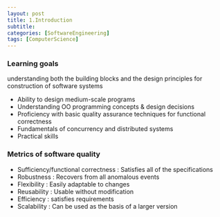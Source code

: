 ```yaml
---
layout: post
title: 1.Introduction
subtitle: 
categories: [SoftwareEngineering]
tags: [ComputerScience]
---
```


### Learning goals 
understanding both the building blocks and the design principles for construction of software systems 

- Ability to design medium-scale programs 
- Understanding OO programming concepts & design decisions 
- Proficiency with basic quality assurance techniques for functional correctness 
- Fundamentals of concurrency and distributed systems 
- Practical skills  

### Metrics of software quality 
- Sufficiency/functional correctness : Satisfies all of the specifications 
- Robustness : Recovers from all anomalous events 
- Flexibility : Easily adaptable to changes 
- Reusability : Usable without modification 
- Efficiency : satisfies requirements 
- Scalability : Can be used as the basis of a larger version





